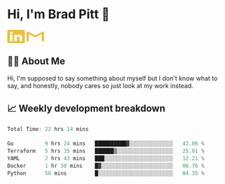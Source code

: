 # Hi, I'm Brad Pitt 👋


<a href="https://www.linkedin.com/in/mathias-mauraisin/" target="blank"><img align="center" src="./icons/linkedin.svg" alt="https://www.linkedin.com/in/mathias-mauraisin/" height="30" width="40" /></a>
<a href="mailto:mathias.mauraisin.pro@gmail.com" target="blank"><img align="center" src="./icons/gmail.svg" alt="redrew" height="30" width="40" /></a>




<!-- ![snap](images/Snap_dark.png?raw=true) -->
<!-- ![snap](images/Snap_dark_bg.png?raw=true) -->


<!-- [![My Skills](https://skillicons.dev/icons?i=c,cpp,html,css,js,ts,)](https://skillicons.dev) -->

## 🙋‍♂️&nbsp;About Me

Hi, I'm supposed to say something about myself but I don't know what to say, and honestly, nobody cares so just look at my work instead.

## 📈&nbsp;Weekly development breakdown

<!-- [![mamaurai's 42 stats](https://badge42.vercel.app/api/v2/cl1l4qz93000609l4yixitcl4/stats?cursusId=21&coalitionId=45)](https://github.com/JaeSeoKim/badge42) -->





<!--START_SECTION:waka-->

```rust
Total Time: 22 hrs 14 mins

Go          9 hrs 24 mins   ██████████▓░░░░░░░░░░░░░░   42.06 %
Terraform   5 hrs 35 mins   ██████▒░░░░░░░░░░░░░░░░░░   25.01 %
YAML        2 hrs 43 mins   ███░░░░░░░░░░░░░░░░░░░░░░   12.21 %
Docker      1 hr 30 mins    █▓░░░░░░░░░░░░░░░░░░░░░░░   06.76 %
Python      58 mins         █░░░░░░░░░░░░░░░░░░░░░░░░   04.35 %
```

<!--END_SECTION:waka-->


